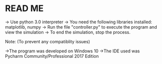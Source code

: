 READ ME
=======================================================================================================================================================

-> Use python 3.0 interpreter
-> You need the following libraries installed: matplotlib, numpy
-> Run the file "controller.py" to execute the program and view the simulation
-> To end the simulation, stop the process.

Note: (To prevent any compatiblity issues)

->The program was developed on Windows 10
->The IDE used was Pycharm Community/Professional 2017 Edition
